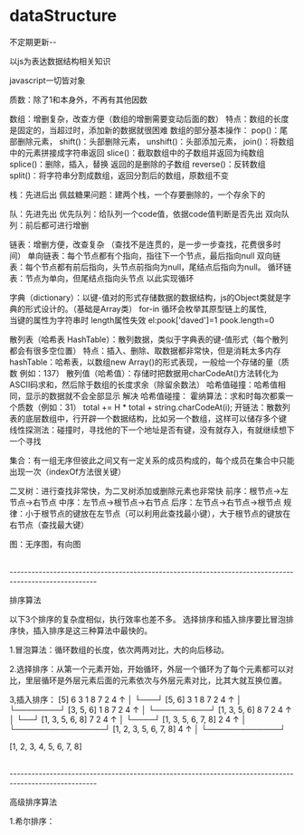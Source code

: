 # dataStructure
不定期更新--

以js为表达数据结构相关知识


javascript一切皆对象

质数：除了1和本身外，不再有其他因数


数组：增删复杂，改查方便（数组的增删需要变动后面的数）
    特点：数组的长度是固定的，当超过时，添加新的数据就很困难
    数组的部分基本操作：
        pop()：尾部删除元素，
        shift()：头部删除元素，
        unshift()：头部添加元素，
        join()：将数组中的元素拼接成字符串返回
        slice()：截取数组中的子数组并返回为纯数组
        splice()：删除，插入，替换 返回的是删除的子数组
        reverse()：反转数组
        split()：将字符串分割成数组，返回分割后的数组，原数组不变


栈：先进后出
    佩兹糖果问题：建两个栈，一个存要删除的，一个存余下的


队：先进先出
    优先队列：给队列一个code值，依据code值判断是否先出
    双向队列：前后都可进行增删


链表：增删方便，改查复杂 （查找不是连贯的，是一步一步查找，花费很多时间）
    单向链表：每个节点都有个指向，指往下一个节点，最后指向null
    双向链表：每个节点都有前后指向，头节点前指向为null，尾结点后指向为null。
    循环链表：节点为单向，但尾结点指向头节点 以此实现循环


字典（dictionary）：以键-值对的形式存储数据的数据结构，js的Object类就是字典的形式设计的。（基础是Array类）
    for-in 循环会枚举其原型链上的属性,  
    当键的属性为字符串时  length属性失效
    el:pook['daved']=1   pook.length=0


散列表（哈希表 HashTable）：散列数据，类似于字典表的键-值形式（每个散列都会有很多空位置）
    特点：插入、删除、取数据都非常快，但是消耗太多内存
    hashTable：哈希表，以数组new Array()的形式表现，一般给一个存储的量（质数 例如：137）
    散列值（哈希值）：存储时把数据用charCodeAt()方法转化为ASCII码求和，然后除于数组的长度求余（除留余数法）
    哈希值碰撞：哈希值相同，显示的数据就不会全部显示
    解决 哈希值碰撞：
        霍纳算法：求和时每次都乘一个质数（例如：31）
            total += H * total + string.charCodeAt(i);
        开链法：散数列表的底层数组中，行开辟一个数据结构，比如另一个数组，这样可以储存多个键
        线性探测法：碰撞时，寻找他的下一个地址是否有键，没有就存入，有就继续想下一个寻找


集合：有一组无序但彼此之间又有一定关系的成员构成的，每个成员在集合中只能出现一次（indexOf方法很关键）


二叉树：进行查找非常快，为二叉树添加或删除元素也非常快
    前序：根节点->左节点->右节点
    中序：左节点->根节点->右节点
    后序：左节点->右节点->根节点
    规律：小于根节点的键放在左节点（可以利用此查找最小键），大于根节点的键放在右节点（查找最大键）


图：无序图，有向图


<br>
------------------------------------------------------------------------------------------------------

排序算法

以下3个排序的复杂度相似，执行效率也差不多。
选择排序和插入排序要比冒泡排序快，插入排序是这三种算法中最快的。

1.冒泡算法：循环数组的长度，依次两两对比，大的向后移动。

2.选择排序：从第一个元素开始，开始循环，外层一个循环为了每个元素都可以对比，里层循环是外层元素后面的元素依次与外层元素对比，比其大就互换位置。

3,插入排序：
[5]   6   3   1   8   7   2   4
  ↑   │
  └───┘
[5, 6]   3   1   8   7   2   4
↑        │
└────────┘
[3, 5, 6]  1   8   7   2   4
↑          │
└──────────┘
[1, 3, 5, 6]  8   7   2   4
           ↑  │
           └──┘
[1, 3, 5, 6, 8]  7   2   4
            ↑    │
            └────┘
[1, 3, 5, 6, 7, 8]  2   4
   ↑                │
   └────────────────┘
[1, 2, 3, 5, 6, 7, 8]  4
         ↑             │
         └─────────────┘
 
[1, 2, 3, 4, 5, 6, 7, 8]


<br>
------------------------------------------------------------------------------------------------------


高级排序算法

1.希尔排序：